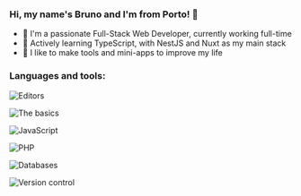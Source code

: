 ### Hi, my name's Bruno and I'm from Porto! 👋

- 👔 I'm a passionate Full-Stack Web Developer, currently working full-time
- 🌱 Actively learning TypeScript, with NestJS and Nuxt as my main stack
- 🧰 I like to make tools and mini-apps to improve my life

### Languages and tools:

![Editors](https://skillicons.dev/icons?i=vim,vscode&theme=light)

![The basics](https://skillicons.dev/icons?i=html,css,sass,tailwind&theme=light)

![JavaScript](https://skillicons.dev/icons?i=js,ts,nodejs,nest,vue,nuxt&theme=light)

![PHP](https://skillicons.dev/icons?i=php,wordpress&theme=light)

![Databases](https://skillicons.dev/icons?i=mysql,mongodb&theme=light)

![Version control](https://skillicons.dev/icons?i=git,gitlab&theme=light)
